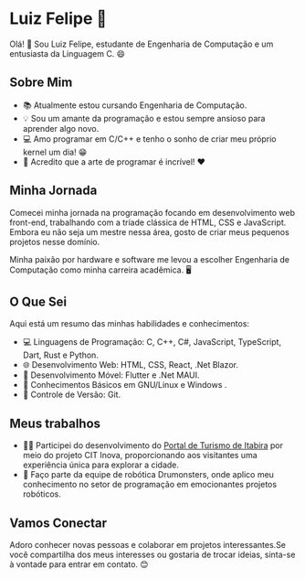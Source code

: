 # Luiz Felipe 🚀

Olá! 👋 Sou Luiz Felipe, estudante de Engenharia de Computação e um entusiasta da Linguagem C. 😄

## Sobre Mim

- 📚 Atualmente estou cursando Engenharia de Computação.
- 💡 Sou um amante da programação e estou sempre ansioso para aprender algo novo.
- 💻 Amo programar em C/C++ e tenho o sonho de criar meu próprio kernel um dia! 😁
- 🌟 Acredito que a arte de programar é incrível! ❤️

## Minha Jornada

Comecei minha jornada na programação focando em desenvolvimento web front-end, trabalhando com a tríade clássica de HTML, CSS e JavaScript. Embora eu não seja um mestre nessa área, gosto de criar meus pequenos projetos nesse domínio.

Minha paixão por hardware e software me levou a escolher Engenharia de Computação como minha carreira acadêmica. 🖥️

## O Que Sei

Aqui está um resumo das minhas habilidades e conhecimentos:

- 💻 Linguagens de Programação: C, C++, C#, JavaScript, TypeScript, Dart, Rust e Python.
- 🌐 Desenvolvimento Web: HTML, CSS, React, .Net Blazor.
- 📱 Desenvolvimento Móvel: Flutter e .Net MAUI.
- 🐧 Conhecimentos Básicos em GNU/Linux e Windows .
- 🐙 Controle de Versão: Git.

## Meus trabalhos

- 👨‍💻 Participei do desenvolvimento do [Portal de Turismo de Itabira](https://turismo.itabira.mg.gov.br/) por meio do projeto CIT Inova, proporcionando aos visitantes uma experiência única para explorar a cidade.
- 🤖 Faço parte da equipe de robótica Drumonsters, onde aplico meu conhecimento no setor de programação em emocionantes projetos robóticos.

## Vamos Conectar

Adoro conhecer novas pessoas e colaborar em projetos interessantes.Se você compartilha dos meus interesses ou gostaria de trocar ideias, sinta-se à vontade para entrar em contato. 😊
